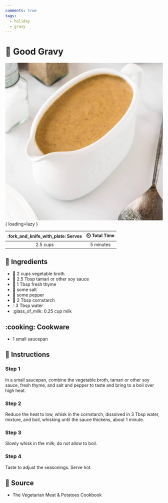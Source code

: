 ```yaml
---
comments: true
tags:
  - holiday
  - gravy
---
```

# :bowl_with_spoon: Good Gravy

![Good Gravy](../assets/images/good-gravy.jpg){ loading=lazy }

| :fork_and_knife_with_plate: Serves | :timer_clock: Total Time |
|:----------------------------------:|:-----------------------: |
| 2.5 cups | 5 minutes |

## :salt: Ingredients

- :stew: 2 cups vegetable broth
- :takeout_box: 2.5 Tbsp tamari or other soy sauce
- :herb: 1 Tbsp fresh thyme
- :salt: some salt
- :salt: some pepper
- :corn: 2 Tbsp cornstarch
- :droplet: 3 Tbsp water
- :glass_of_milk: 0.25 cup milk

## :cooking: Cookware

- 1 small saucepan

## :pencil: Instructions

### Step 1

In a small saucepan, combine the vegetable broth, tamari or other soy sauce, fresh thyme, and salt and pepper to taste
and bring to a boil over high heat.

### Step 2

Reduce the heat to low, whisk in the cornstarch, dissolved in 3 Tbsp water, mixture, and boil, whisking until the sauce
thickens, about 1 minute.

### Step 3

Slowly whisk in the milk; do not allow to boil.

### Step 4

Taste to adjust the seasonings. Serve hot.

## :link: Source

- The Vegetarian Meat & Potatoes Cookbook
